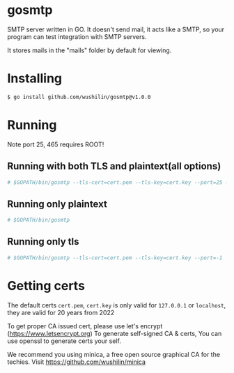 # gosmtp
SMTP server written in GO. It doesn't send mail, it acts like a SMTP, so your program can test integration with SMTP servers.

It stores mails in the "mails" folder by default for viewing.

# Installing
```bash
$ go install github.com/wushilin/gosmtp@v1.0.0
```

# Running

Note port 25, 465 requires ROOT!

## Running with both TLS and plaintext(all options)
```bash
# $GOPATH/bin/gosmtp --tls-cert=cert.pem --tls-key=cert.key --port=25 --secure-port=465 --save-to mails --bind "" --max-body-size=100000000 --max-header-size=100000 --max-recipient-size=1000000 --verbose=true
```

## Running only plaintext
```bash
# $GOPATH/bin/gosmtp
```

## Running only tls
```bash
# $GOPATH/bin/gosmtp --tls-cert=cert.pem --tls-key=cert.key --port=-1
```

# Getting certs
The default certs `cert.pem`, `cert.key` is only valid for `127.0.0.1` or `localhost`, they are valid for 20 years from 2022

To get proper CA issued cert, please use let's encrypt (https://www.letsencrypt.org)
To generate self-signed CA & certs, You can use openssl to generate certs your self.

We recommend you using minica, a free open source graphical CA for the techies. Visit https://github.com/wushilin/minica



